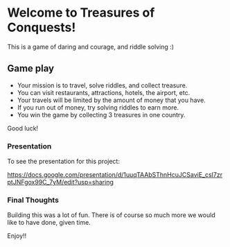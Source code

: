 # Welcome to Treasures of Conquests!

This is a game of daring and courage, and riddle solving :)

## Game play

- Your mission is to travel, solve riddles, and collect treasure.
- You can visit restaurants, attractions, hotels, the airport, etc.
- Your travels will be limited by the amount of money that you have.
- If you run out of money, try solving riddles to earn more.
- You win the game by collecting 3 treasures in one country.

Good luck!

### Presentation

To see the presentation for this project:

https://docs.google.com/presentation/d/1uuqTAAbSThnHcuJCSaviE_csI7zrptJNFgox99C_7yM/edit?usp=sharing

### Final Thoughts

Building this was a lot of fun.  There is of course so much more we would like to have done, given time.

Enjoy!!
